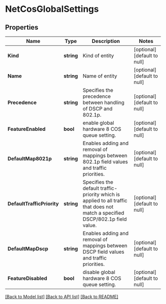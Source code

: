 # NetCosGlobalSettings

## Properties
Name | Type | Description | Notes
------------ | ------------- | ------------- | -------------
**Kind** | **string** | Kind of entity | [optional] [default to null]
**Name** | **string** | Name of entity | [optional] [default to null]
**Precedence** | **string** | Specifies the precedence between handling of DSCP and 802.1p. | [optional] [default to null]
**FeatureEnabled** | **bool** | enable global hardware 8 COS queue setting. | [optional] [default to null]
**DefaultMap8021p** | **string** | Enables adding and removal of mappings between 802.1p field values and traffic priorities. | [optional] [default to null]
**DefaultTrafficPriority** | **string** | Specifies the default traffic-priority which is applied to all traffic that does not match a specified DSCP/802.1p field value. | [optional] [default to null]
**DefaultMapDscp** | **string** | Enables adding and removal of mappings between DSCP field values and traffic priorities. | [optional] [default to null]
**FeatureDisabled** | **bool** | disable global hardware 8 COS queue setting. | [optional] [default to null]

[[Back to Model list]](../README.md#documentation-for-models) [[Back to API list]](../README.md#documentation-for-api-endpoints) [[Back to README]](../README.md)


